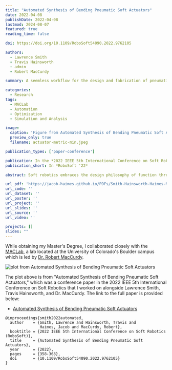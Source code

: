 ```yaml
---
title: "Automated Synthesis of Bending Pneumatic Soft Actuators"
date: 2022-04-08
publishDate: 2022-04-08
lastmod: 2024-08-07
featured: true
reading_time: false

doi: https://doi.org/10.1109/RoboSoft54090.2022.9762105

authors:
  - Lawrence Smith
  - Travis Hainsworth
  - admin
  - Robert MacCurdy

summary: A seemless workflow for the design and fabrication of pneumatic soft actuators.

categories: 
  - Research
tags:
  - MACLab
  - Automation
  - Optimization
  - Simulation and Analysis

image:
  caption: 'Figure from Automated Synthesis of Bending Pneumatic Soft Actuators'
  preview_only: true
  filename: actuator-metric-min.jpeg

publication_types: ['paper-conference']

publication: In the *2022 IEEE 5th International Conference on Soft Robotics (RoboSoft)*
publication_short: In *RoboSoft '22*

abstract: Soft robotics embraces the design philosophy of function through morphology. Therefore defining the affordances of a soft robotic structure is equivalent to determining the composition and distribution of the materials that make up the robot. This design process has historically been dominated by human intuition and labor-intensive experimentation. However, the design space of multi-material continuum structures is infinite. Automation tools to accelerate soft robot design could enable new designs to be created on-demand, specific to a need, more rapidly and at lower cost than would be possible using human labor alone. In this work we formulate the soft robot design problem as a multi-objective optimization task. We demonstrate a design automation system for bending soft actuators which integrates multi-objective heuristic search with a powerful generative encoding that converts high level design goals, compliance and forcefulness in our case, into mechanical designs automatically. These designs can be directly fabricated using a 3-D printer. We compare numerous simulated results from our optimization and a physical instance fabricated via 3-D printing with a broad survey of contemporary results from the soft robotics literature.

url_pdf: 'https://jacob-haimes.github.io/PDFs/Smith-Hainsworth-Haimes-MacCurdy_Automated-Synthesis_ROBOSOFT.pdf'
url_code: ''
url_dataset: ''
url_poster: ''
url_project: ''
url_slides: ''
url_source: ''
url_video: ''

projects: []
slides: ""
---
```

While obtaining my Master's Degree, I collaborated closely with the [MACLab](https://www.matterassembly.org/), a lab located at the University of Colorado's Boulder campus which is led by [Dr. Robert MacCurdy](https://www.colorado.edu/mechanical/robert-maccurdy).

![plot from Automated Synthesis of Bending Pneumatic Soft Actuators](https://jacob-haimes.github.io/assets/images/actuator-metric-min.jpeg)

The plot above is from "Automated Synthesis of Bending Pneumatic Soft Actuators," which was a conference paper in the 2022 IEEE 5th International Conference on Soft Robotics that I worked on alongside Lawrence Smith, Travis Hainsworth, and Dr. MacCurdy. The link to the full paper is provided below:
- <a href="https://jacob-haimes.github.io/PDFs/Smith-Hainsworth-Haimes-MacCurdy_Automated-Synthesis_ROBOSOFT.pdf" target="_blank" rel="noreferrer noopener">Automated Synthesis of Bending Pneumatic Soft Actuators</a>

```
@inproceedings{smith2022automated,
  author    = {Smith, Lawrence and Hainsworth, Travis and 
               Haimes, Jacob and MacCurdy, Robert},
  booktitle = {2022 IEEE 5th International Conference on Soft Robotics (RoboSoft)}, 
  title     = {Automated Synthesis of Bending Pneumatic Soft Actuators}, 
  year      = {2022},
  pages     = {358-363},
  doi       = {10.1109/RoboSoft54090.2022.9762105}
}
```